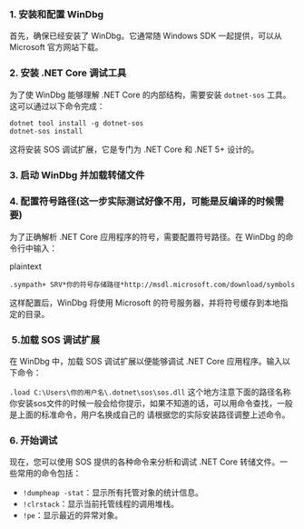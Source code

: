 ### 1. 安装和配置 WinDbg

首先，确保已经安装了 WinDbg。它通常随 Windows SDK 一起提供，可以从 Microsoft 官方网站下载。

### 2. 安装 .NET Core 调试工具

为了使 WinDbg 能够理解 .NET Core 的内部结构，需要安装 `dotnet-sos` 工具。这可以通过以下命令完成：

```
dotnet tool install -g dotnet-sos
dotnet-sos install
```

这将安装 SOS 调试扩展，它是专门为 .NET Core 和 .NET 5+ 设计的。

### 3. 启动 WinDbg 并加载转储文件


### 4. 配置符号路径(这一步实际测试好像不用，可能是反编译的时候需要)

为了正确解析 .NET Core 应用程序的符号，需要配置符号路径。在 WinDbg 的命令行中输入：

plaintext

`.sympath+ SRV*你的符号存储路径*http://msdl.microsoft.com/download/symbols`

这样配置后，WinDbg 将使用 Microsoft 的符号服务器，并将符号缓存到本地指定的目录。

###  5.加载 SOS 调试扩展

在 WinDbg 中，加载 SOS 调试扩展以便能够调试 .NET Core 应用程序。输入以下命令：



`.load C:\Users\你的用户名\.dotnet\sos\sos.dll`
这个地方注意下面的路径名称你安装sos文件的时候一般会给你提示，如果不知道的话，可以用命令查找，一般是上面的标准命令，用户名换成自己的
请根据您的实际安装路径调整上述命令。

### 6. 开始调试

现在，您可以使用 SOS 提供的各种命令来分析和调试 .NET Core 转储文件。一些常用的命令包括：

- `!dumpheap -stat`：显示所有托管对象的统计信息。
- `!clrstack`：显示当前托管线程的调用堆栈。
- `!pe`：显示最近的异常对象。